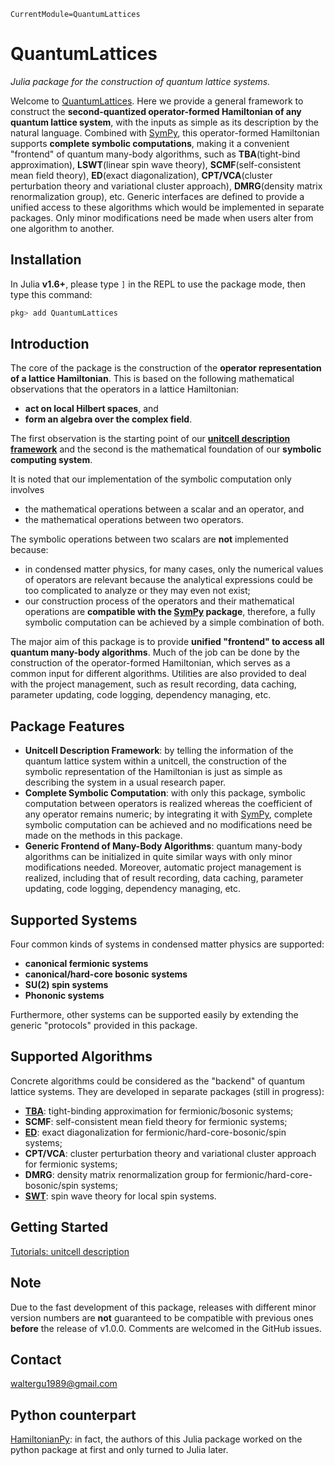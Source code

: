 ```@meta
CurrentModule=QuantumLattices
```

# QuantumLattices

*Julia package for the construction of quantum lattice systems.*

Welcome to [QuantumLattices](https://github.com/Quantum-Many-Body/QuantumLattices.jl). Here we provide a general framework to construct the **second-quantized operator-formed Hamiltonian of any quantum lattice system**, with the inputs as simple as its description by the natural language. Combined with [SymPy](https://github.com/JuliaPy/SymPy.jl), this operator-formed Hamiltonian supports **complete symbolic computations**, making it a convenient "frontend" of quantum many-body algorithms, such as **TBA**(tight-bind approximation), **LSWT**(linear spin wave theory), **SCMF**(self-consistent mean field theory), **ED**(exact diagonalization), **CPT/VCA**(cluster perturbation theory and variational cluster approach), **DMRG**(density matrix renormalization group), etc. Generic interfaces are defined to provide a unified access to these algorithms which would be implemented in separate packages. Only minor modifications need be made when users alter from one algorithm to another.

## Installation

In Julia **v1.6+**, please type `]` in the REPL to use the package mode, then type this command:

```julia
pkg> add QuantumLattices
```

## Introduction

The core of the package is the construction of the **operator representation of a lattice Hamiltonian**. This is based on the following mathematical observations that the operators in a lattice Hamiltonian:
* **act on local Hilbert spaces**, and
* **form an algebra over the complex field**.

The first observation is the starting point of our [**unitcell description framework**](https://quantum-many-body.github.io/QuantumLattices.jl/dev/tutorials/UnitcellDescription/Introduction/) and the second is the mathematical foundation of our **symbolic computing system**.

It is noted that our implementation of the symbolic computation only involves
* the mathematical operations between a scalar and an operator, and
* the mathematical operations between two operators.

The symbolic operations between two scalars are **not** implemented because:
* in condensed matter physics, for many cases, only the numerical values of operators are relevant because the analytical expressions could be too complicated to analyze or they may even not exist;
* our construction process of the operators and their mathematical operations are **compatible with the [SymPy](https://github.com/JuliaPy/SymPy.jl) package**, therefore, a fully symbolic computation can be achieved by a simple combination of both.

The major aim of this package is to provide **unified "frontend" to access all quantum many-body algorithms**. Much of the job can be done by the construction of the operator-formed Hamiltonian, which serves as a common input for different algorithms. Utilities are also provided to deal with the project management, such as result recording, data caching, parameter updating, code logging, dependency managing, etc.

## Package Features

* **Unitcell Description Framework**: by telling the information of the quantum lattice system within a unitcell, the construction of the symbolic representation of the Hamiltonian is just as simple as describing the system in a usual research paper.
* **Complete Symbolic Computation**: with only this package, symbolic computation between operators is realized whereas the coefficient of any operator remains numeric; by integrating it with [SymPy](https://github.com/JuliaPy/SymPy.jl), complete symbolic computation can be achieved and no modifications need be made on the methods in this package.
* **Generic Frontend of Many-Body Algorithms**: quantum many-body algorithms can be initialized in quite similar ways with only minor modifications needed. Moreover, automatic project management is realized, including that of result recording, data caching, parameter updating, code logging, dependency managing, etc.

## Supported Systems

Four common kinds of systems in condensed matter physics are supported:
* **canonical fermionic systems**
* **canonical/hard-core bosonic systems**
* **SU(2) spin systems**
* **Phononic systems**

Furthermore, other systems can be supported easily by extending the generic "protocols" provided in this package.

## Supported Algorithms

Concrete algorithms could be considered as the "backend" of quantum lattice systems. They are developed in separate packages (still in progress):
* **[TBA](https://github.com/Quantum-Many-Body/TightBindingApproximation.jl)**: tight-binding approximation for fermionic/bosonic systems;
* **SCMF**: self-consistent mean field theory for fermionic systems;
* **[ED](https://github.com/Quantum-Many-Body/ExactDiagonalization.jl)**: exact diagonalization for fermionic/hard-core-bosonic/spin systems;
* **CPT/VCA**: cluster perturbation theory and variational cluster approach for fermionic systems;
* **DMRG**: density matrix renormalization group for fermionic/hard-core-bosonic/spin systems;
* **[SWT](https://github.com/Quantum-Many-Body/SpinWaveTheory.jl)**: spin wave theory for local spin systems.

## Getting Started
[Tutorials: unitcell description](https://quantum-many-body.github.io/QuantumLattices.jl/dev/tutorials/UnitcellDescription/Introduction/)

## Note

Due to the fast development of this package, releases with different minor version numbers are **not** guaranteed to be compatible with previous ones **before** the release of v1.0.0. Comments are welcomed in the GitHub issues.

## Contact
waltergu1989@gmail.com

## Python counterpart
[HamiltonianPy](https://github.com/waltergu/HamiltonianPy): in fact, the authors of this Julia package worked on the python package at first and only turned to Julia later.